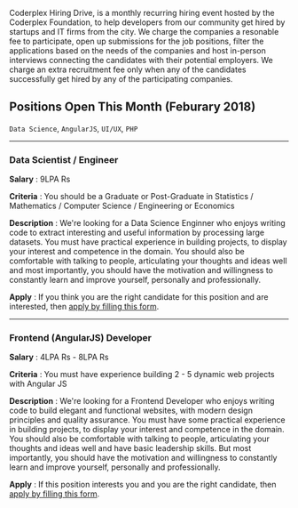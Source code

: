 Coderplex Hiring Drive, is a monthly recurring hiring event hosted by the Coderplex Foundation, to help developers from our community get hired by startups and IT firms from the city. We charge the companies a resonable fee to participate, open up submissions for the job positions, filter the applications based on the needs of the companies and host in-person interviews connecting the candidates with their potential employers. We charge an extra recruitment fee only when any of the candidates successfully get hired by any of the participating companies.    

## Positions Open This Month (Feburary 2018)
`Data Science`, `AngularJS`, `UI/UX`, `PHP`

<hr>

### Data Scientist / Engineer

**Salary** : 9LPA Rs

**Criteria** : You should be a Graduate or Post-Graduate in Statistics / Mathematics / Computer Science / Engineering or Economics

**Description** : We're looking for a Data Science Enginner who enjoys writing code to extract interesting and useful information by processing large datasets. You must have practical experience in building projects, to display your interest and competence in the domain. You should also be comfortable with talking to people, articulating your thoughts and ideas well and most importantly, you should have the motivation and willingness to constantly learn and improve yourself, personally and professionally.

**Apply** : If you think you are the right candidate for this position and are interested, then [apply by filling this form](https://docs.google.com/forms/d/e/1FAIpQLSedlXCIHD7-a450_I3orpWFj9N7QKgK_H94N0hjEoRjFFi3Ow/viewform).

<hr>

### Frontend (AngularJS) Developer

**Salary** : 4LPA Rs - 8LPA Rs 

**Criteria** : You must have experience building 2 - 5 dynamic web projects with Angular JS 

**Description** : We're looking for a Frontend Developer who enjoys writing code to build elegant and functional websites, with modern design principles and quality assurance. You must have some practical experience in building projects, to display your interest and competence in the domain. You should also be comfortable with talking to people, articulating your thoughts and ideas well and have basic leadership skills. But most importantly, you should have the motivation and willingness to constantly learn and improve yourself, personally and professionally.

**Apply** : If this position interests you and you are the right candidate, then [apply by filling this form](https://docs.google.com/forms/d/e/1FAIpQLSdYZ8Lyvyrkn9u9F_Ea3TxauOp3QTvlrhkGVVdbht7g2uhZFQ/viewform).